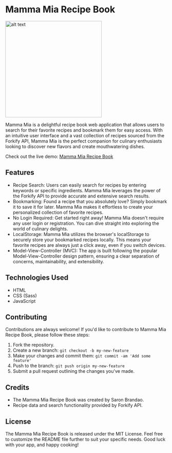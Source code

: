 # Mamma Mia Recipe Book
<img src="https://mamma-mia-recipe-book.netlify.app/assets/logo-mama-mia-90719017.png" alt="alt text" width="300" height="auto">

Mamma Mia is a delightful recipe book web application that allows users to search for their favorite recipes and bookmark them for easy access. With an intuitive user interface and a vast collection of recipes sourced from the Forkify API, Mamma Mia is the perfect companion for culinary enthusiasts looking to discover new flavors and create mouthwatering dishes.

Check out the live demo: [Mamma Mia Recipe Book](https://mamma-mia-recipe-book.netlify.app/)

## Features
- Recipe Search: Users can easily search for recipes by entering keywords or specific ingredients. Mamma Mia leverages the power of the Forkify API to provide accurate and extensive search results.
- Bookmarking: Found a recipe that you absolutely love? Simply bookmark it to save it for later. Mamma Mia makes it effortless to create your personalized collection of favorite recipes.
- No Login Required: Get started right away! Mamma Mia doesn't require any user login or registration. You can dive straight into exploring the world of culinary delights.
- LocalStorage: Mamma Mia utilizes the browser's localStorage to securely store your bookmarked recipes locally. This means your favorite recipes are always just a click away, even if you switch devices.
- Model-View-Controller (MVC): The app is built following the popular Model-View-Controller design pattern, ensuring a clear separation of concerns, maintainability, and extensibility.

## Technologies Used
- HTML
- CSS (Sass)
- JavaScript

## Contributing
Contributions are always welcome! If you'd like to contribute to Mamma Mia Recipe Book, please follow these steps:
1. Fork the repository.
2. Create a new branch: `git checkout -b my-new-feature`
3. Make your changes and commit them: `git commit -am 'Add some feature'`
4. Push to the branch: `git push origin my-new-feature`
5. Submit a pull request outlining the changes you've made.

## Credits
- The Mamma Mia Recipe Book was created by Saron Brandao.
- Recipe data and search functionality provided by Forkify API.

## License
The Mamma Mia Recipe Book is released under the MIT License.
Feel free to customize the README file further to suit your specific needs. Good luck with your app, and happy cooking!
